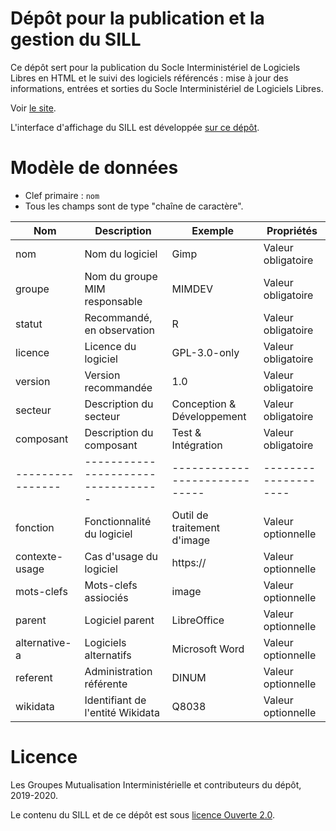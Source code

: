 # Dépôt pour la publication et la gestion du SILL

Ce dépôt sert pour la publication du Socle Interministériel de
Logiciels Libres en HTML et le suivi des logiciels référencés : mise à
jour des informations, entrées et sorties du Socle Interministériel de
Logiciels Libres.

Voir [le site](https://disic.github.io/sill/).

L'interface d'affichage du SILL est développée [sur ce
dépôt](https://github.com/etalab/sillweb).

# Modèle de données

- Clef primaire : `nom`
- Tous les champs sont de type "chaîne de caractère".

| Nom            | Description                      | Exemple                     | Propriétés         |
|----------------|----------------------------------|-----------------------------|--------------------|
| nom            | Nom du logiciel                  | Gimp                        | Valeur obligatoire |
| groupe         | Nom du groupe MIM responsable    | MIMDEV                      | Valeur obligatoire |
| statut         | Recommandé, en observation       | R                           | Valeur obligatoire |
| licence        | Licence du logiciel              | GPL-3.0-only                | Valeur obligatoire |
| version        | Version recommandée              | 1.0                         | Valeur obligatoire |
| secteur        | Description du secteur           | Conception & Développement  | Valeur obligatoire |
| composant      | Description du composant         | Test & Intégration          | Valeur obligatoire |
|----------------|----------------------------------|-----------------------------|--------------------|
| fonction       | Fonctionnalité du logiciel       | Outil de traitement d'image | Valeur optionnelle |
| contexte-usage | Cas d'usage du logiciel          | https://                    | Valeur optionnelle |
| mots-clefs     | Mots-clefs assiociés             | image                       | Valeur optionnelle |
| parent         | Logiciel parent                  | LibreOffice                 | Valeur optionnelle |
| alternative-a  | Logiciels alternatifs            | Microsoft Word              | Valeur optionnelle |
| referent       | Administration référente         | DINUM                       | Valeur optionnelle |
| wikidata       | Identifiant de l'entité Wikidata | Q8038                       | Valeur optionnelle |

# Licence

Les Groupes Mutualisation Interministérielle et contributeurs du dépôt, 2019-2020.

Le contenu du SILL et de ce dépôt est sous [licence Ouverte 2.0](LICENCE.md).
